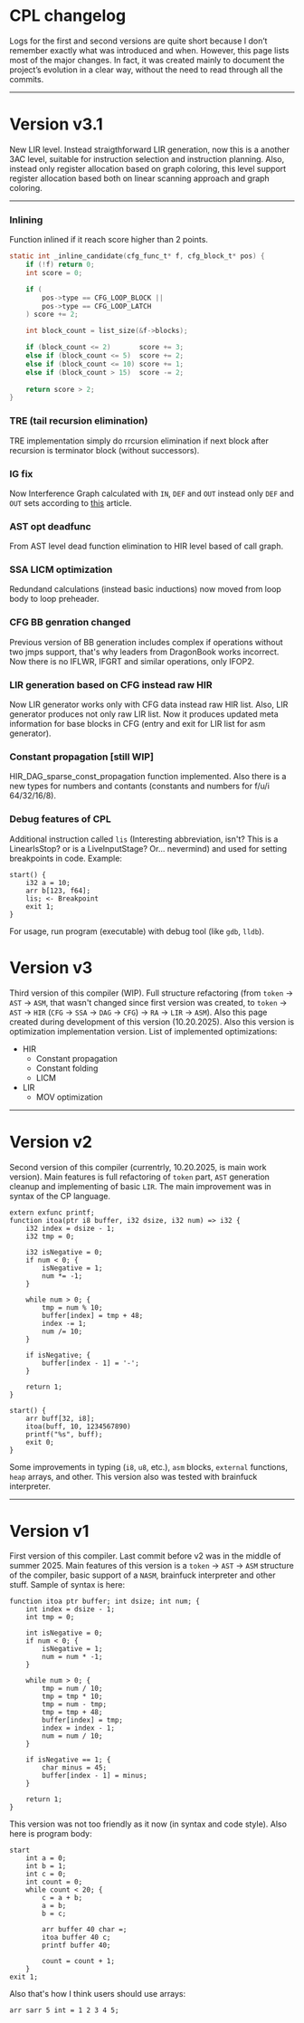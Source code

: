 # CPL changelog
Logs for the first and second versions are quite short because I don’t remember exactly what was introduced and when. However, this page lists most of the major changes. In fact, it was created mainly to document the project’s evolution in a clear way, without the need to read through all the commits.

----------------------------------------

# Version v3.1
New LIR level. Instead straigthforward LIR generation, now this is a another 3AC level, suitable for instruction selection and instruction planning. Also, instead only register allocation based on graph coloring, this level support register allocation based both on linear scanning approach and graph coloring. 

----------------------------------------

### Inlining 
Function inlined if it reach score higher than 2 points.
```c
static int _inline_candidate(cfg_func_t* f, cfg_block_t* pos) {
    if (!f) return 0;
    int score = 0;

    if (
        pos->type == CFG_LOOP_BLOCK ||
        pos->type == CFG_LOOP_LATCH
    ) score += 2;

    int block_count = list_size(&f->blocks);

    if (block_count <= 2)       score += 3;
    else if (block_count <= 5)  score += 2;
    else if (block_count <= 10) score += 1;
    else if (block_count > 15)  score -= 2;
    
    return score > 2;
}
```

### TRE (tail recursion elimination)
TRE implementation simply do rrcursion elimination if next block after recursion is terminator block (without successors).

### IG fix
Now Interference Graph calculated with `IN`, `DEF` and `OUT` instead only `DEF` and `OUT` sets according to [this](https://courses.cs.cornell.edu/cs4120/2022sp/notes/regalloc/index.html) article.

### AST opt deadfunc
From AST level dead function elimination to HIR level based of call graph.

### SSA LICM optimization
Redundand calculations (instead basic inductions) now moved from loop body to loop preheader.

### CFG BB genration changed
Previous version of BB generation includes complex if operations without two jmps support, that's why leaders from DragonBook works incorrect. Now there is no IFLWR, IFGRT and similar operations, only IFOP2.

### LIR generation based on CFG instead raw HIR
Now LIR generator works only with CFG data instead raw HIR list. Also, LIR generator produces not only raw LIR list. Now it produces updated meta information for base blocks in CFG (entry and exit for LIR list for asm generator).

### Constant propagation [still WIP]
HIR_DAG_sparse_const_propagation function implemented. Also there is a new types for numbers and contants (constants and numbers for f/u/i 64/32/16/8). 

### Debug features of CPL
Additional instruction called `lis` (Interesting abbreviation, isn't? This is a LinearIsStop? or is a LiveInputStage? Or... nevermind) and used for setting breakpoints in code. Example:
```cpl
start() {
    i32 a = 10;
    arr b[123, f64];
    lis; <- Breakpoint
    exit 1;
}
```

For usage, run program (executable) with debug tool (like `gdb`, `lldb`).

# Version v3
Third version of this compiler (WIP). Full structure refactoring (from `token` -> `AST` -> `ASM`, that wasn't changed since first version was created, to `token` -> `AST` -> `HIR` (`CFG` -> `SSA` -> `DAG` -> `CFG`) -> `RA` -> `LIR` -> `ASM`). Also this page created during development of this version (10.20.2025). Also this version is optimization implementation version. List of implemented optimizations:
- HIR
    - Constant propagation
    - Constant folding
    - LICM
- LIR
    - MOV optimization

----------------------------------------

# Version v2
Second version of this compiler (currentrly, 10.20.2025, is main work version). Main features is full refactoring of `token` part, `AST` generation cleanup and implementing of basic `LIR`. The main improvement was in syntax of the CP language.

```cplv2
extern exfunc printf;
function itoa(ptr i8 buffer, i32 dsize, i32 num) => i32 {
    i32 index = dsize - 1;
    i32 tmp = 0;

    i32 isNegative = 0;
    if num < 0; {
        isNegative = 1;
        num *= -1;
    }

    while num > 0; {
        tmp = num % 10;
        buffer[index] = tmp + 48;
        index -= 1;
        num /= 10;
    }

    if isNegative; {
        buffer[index - 1] = '-';
    }

    return 1;
}

start() {
    arr buff[32, i8];
    itoa(buff, 10, 1234567890)
    printf("%s", buff);
    exit 0;
}
```

Some improvements in typing (`i8`, `u8`, etc.), `asm` blocks, `external` functions, `heap` arrays, and other. This version also was tested with brainfuck interpreter.

----------------------------------------

# Version v1
First version of this compiler. Last commit before v2 was in the middle of summer 2025. Main features of this version is a `token` -> `AST` -> `ASM` structure of the compiler, basic support of a `NASM`, brainfuck interpreter and other stuff. Sample of syntax is here:
```cplv1
function itoa ptr buffer; int dsize; int num; {
    int index = dsize - 1;
    int tmp = 0;

    int isNegative = 0;
    if num < 0; {
        isNegative = 1;
        num = num * -1;
    }

    while num > 0; {
        tmp = num / 10;
        tmp = tmp * 10;
        tmp = num - tmp;
        tmp = tmp + 48;
        buffer[index] = tmp;
        index = index - 1;
        num = num / 10;
    }

    if isNegative == 1; {
        char minus = 45;
        buffer[index - 1] = minus;
    }

    return 1;
}
```

This version was not too friendly as it now (in syntax and code style). Also here is program body:

```cplv1
start
    int a = 0;
    int b = 1;
    int c = 0;
    int count = 0;
    while count < 20; {
        c = a + b;
        a = b;
        b = c;
        
        arr buffer 40 char =;
        itoa buffer 40 c;
        printf buffer 40;

        count = count + 1;
    }
exit 1;
```

Also that's how I think users should use arrays:
```cplv1
arr sarr 5 int = 1 2 3 4 5;
```

